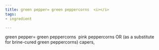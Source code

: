 ```yaml
---
title: green pepper= green peppercorns  <i></i>
tags:
- ingredient

---
```

green pepper= green peppercorns  pink peppercorns OR (as a substitute for brine-cured green peppercorns) capers,
